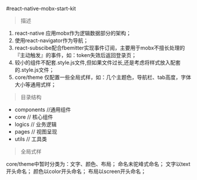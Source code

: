 #react-native-mobx-start-kit

> 描述

1. react-native 应用mobx作为逻辑数据部分的架构；
2. 使用react-navigator作为导航；
3. react-subscibe配合fbemitter实现事件订阅，主要用于mobx不擅长处理的『主动触发』的事件，如：token失效后返回登录页；
4. 较小的组件不配套.style.js文件,但如果文件过长,还是考虑将样式放入配套的.style.js文件；
5. core/theme 仅配置一些全局式样，如：几个主题色，导航栏、tab高度，字体大小等通用式样；

> 目录结构

+ components //通用组件
+ core // 核心组件
+ logics // 业务逻辑
+ pages // 视图呈现
+ utils // 工具类

> 全局式样

core/theme中暂时分类为：文字、颜色、布局；
命名未驼峰式命名；
文字以text开头命名；
颜色以color开头命名；
布局以screen开头命名；